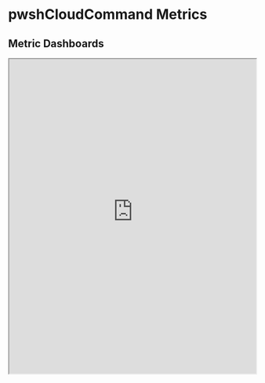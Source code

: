 # pwshCloudCommand Metrics

## Metric Dashboards

<iframe
  src="https://cloudwatch.amazonaws.com/dashboard.html?dashboard=pwshcloudcommands-pwshCCPubXMLMonitorDashboard&context=eyJSIjoidXMtZWFzdC0xIiwiRCI6ImN3LWRiLTY5OTQ4Mzc4NjgzMSIsIlUiOiJ1cy1lYXN0LTFfSzFtQzlzdDRrIiwiQyI6IjZnbWR0bWllNTk4OW45NWwyMjBkdjRyMmZzIiwiSSI6InVzLWVhc3QtMTo0Njc4YjhlYy03YmZhLTQ1YjctOTMwZi1kYzkwZjhjODFjZDIiLCJNIjoiUHVibGljIn0%3D&start=PT2160H&end=null"
  style="width:100%; height:640px;"
></iframe>
